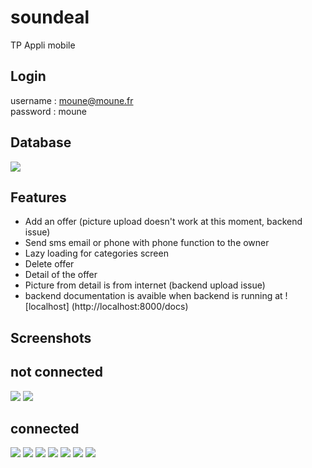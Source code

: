 # soundeal


TP Appli mobile  

## Login

username : moune@moune.fr  
password : moune


## Database

![](modelisation.png)
## Features


- Add an offer (picture upload doesn't work at this moment, backend issue)
- Send sms email or phone with phone function to the owner
- Lazy loading for categories screen
- Delete offer
- Detail of the offer
- Picture from detail is from internet (backend upload issue)
- backend documentation is avaible when backend is running at ![localhost] (http://localhost:8000/docs)


## Screenshots

not connected  
--------------

![](screenshots/Screenshot1noConnected.png)
![](screenshots/Screenshot6.png)

connected  
----------
![](screenshots/Screenshot1.png)
![](screenshots/Screenshot2.png)
![](screenshots/Screenshot3.png)
![](screenshots/Screenshot4.png)
![](screenshots/Screenshot5.png)
![](screenshots/Screenshot7.png)
![](screenshots/Screenshot8.png)




